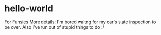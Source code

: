 # hello-world
For Funsies
More details: I'm bored waitng for my car's state inspection to be over.
Also I've run out of stupid things to do :/
